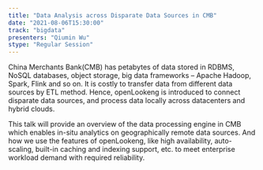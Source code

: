```yaml
---
title: "Data Analysis across Disparate Data Sources in CMB"
date: "2021-08-06T15:30:00" 
track: "bigdata"
presenters: "Qiumin Wu"
stype: "Regular Session"
---
```

China Merchants Bank(CMB) has petabytes of data stored in RDBMS, NoSQL databases, object storage, big data frameworks – Apache Hadoop, Spark, Flink and so on. It is costly to transfer data from different data sources by ETL method. Hence, openLookeng is introduced to connect disparate data sources, and process data locally across datacenters and hybrid clouds. 
 

 This talk will provide an overview of the data processing engine in CMB which enables in-situ analytics on geographically remote data sources. And how we use the features of openLookeng, like high availability, auto-scaling, built-in caching and indexing support, etc. to meet enterprise workload demand with required reliability.